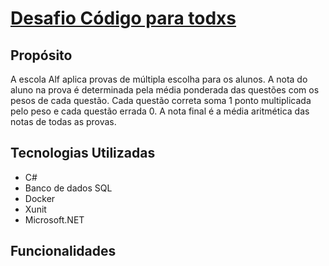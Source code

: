 # [Desafio Código para todxs](https://www.serasa.com.br/) 

## Propósito 

A escola Alf aplica provas de múltipla escolha para os alunos. A nota do aluno na prova é determinada pela média ponderada das questões com os pesos de cada questão. Cada questão correta soma 1 ponto multiplicada pelo peso e cada questão errada 0. A nota final é a média aritmética das notas de todas as provas.

## Tecnologias Utilizadas 

* C#
* Banco de dados SQL
* Docker
* Xunit
* Microsoft.NET

## Funcionalidades 

